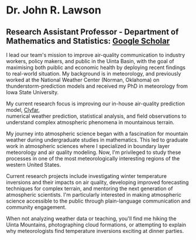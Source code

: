 # Dr. John R. Lawson
## Research Assistant Professor - Department of Mathematics and Statistics: [Google Scholar](https://scholar.google.com/citations?user=hDAU8eQAAAAJ)

I lead our team's mission to improve air-quality communication to industry workers, policy makers, and public in the 
Uinta Basin, with the goal of maximising both puiblic and economic health by deploying recent findings to real-world situation. My background is in meteorology, and previously worked at the National Weather Center (Norman, Oklahoma) on thunderstorm-prediction models and received my PhD in meteorology from Iowa State University. 

My current research focus is improving our in-house air-quality prediction model, [Clyfar](),  
numerical weather prediction, 
statistical 
analysis, and field observations to understand complex atmospheric phenomena in mountainous terrain.

My journey into atmospheric science began with a fascination for mountain weather during undergraduate studies in mathematics. This led to graduate work in atmospheric sciences where I specialized in boundary layer meteorology and air quality modeling. Now, I'm privileged to study these processes in one of the most meteorologically interesting regions of the western United States.

Current research projects include investigating winter temperature inversions and their impacts on air quality, developing improved forecasting techniques for complex terrain, and mentoring the next generation of atmospheric scientists. I'm particularly interested in making atmospheric science accessible to the public through plain-language communication and community engagement.

When not analyzing weather data or teaching, you'll find me hiking the Uinta Mountains, photographing cloud formations, or attempting to explain why meteorologists find temperature inversions exciting at dinner parties.